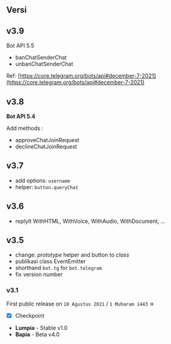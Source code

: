 ## Versi

## v3.9

Bot API 5.5

- banChatSenderChat
- unbanChatSenderChat

Ref: [https://core.telegram.org/bots/api#december-7-2021](https://core.telegram.org/bots/api#december-7-2021)

## v3.8

**Bot API 5.4**

Add methods :

- approveChatJoinRequest
- declineChatJoinRequest


## v3.7

- add options: `username`
- helper: `button.queryChat`

## v3.6

- replyIt WithHTML, WithVoice, WithAudio, WithDocument, ...

## v3.5

- change: _prototype_  helper and button to _class_
- publikasi class EventEmitter
- shorthand `bot.tg` for `bot.telegram`
- fix version number

### v3.1

First public release
on `10 Agustus 2021` / `1 Muharam 1443 H`

- [x] Checkpoint
- **Lumpia** - Stable v1.0
- **Bapia** - Beta v4.0

